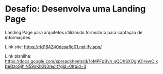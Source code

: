 # Desafio: Desenvolva uma Landing Page
Landing Page para arquitetos utilizando formulário para captação de informações.

Link site: https://rid184240desafio01.netlify.app/

Link planilha: https://docs.google.com/spreadsheets/d/1oMPFpBvn_sQOhSXOgnOHewCIxbeBzoGjhlN59nKlKN0/edit?gid=0#gid=0
